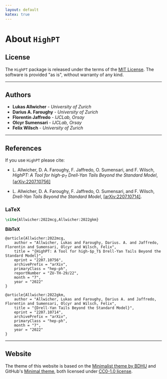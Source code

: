 ```yaml
---
layout: default
katex: true
---
```


# About `HighPT`

## License 

The `HighPT` package is released under the terms of the [MIT License](https://github.com/HighPT/HighPT/blob/master/LICENSE). The software is provided "as is", without warranty of any kind.

---

## Authors

* **Lukas Allwicher** - *University of Zurich*
* **Darius A. Faroughy** - *University of Zurich*
* **Florentin Jaffredo** - *IJCLab, Orsay*
* **Olcyr Sumensari** - *IJCLab, Orsay*
* **Felix Wilsch** - *University of Zurich*

---

## References

If you use `HighPT` please cite:

* L. Allwicher, D. A. Faroughy, F. Jaffredo, O. Sumensari, and F. Wilsch, *HighPT: A Tool for high-*$p_T$ *Drell-Yan Tails Beyond the Standard Model*, [\[arXiv:2207.10756\]](http://arxiv.org/abs/2207.10756)

* L. Allwicher, D. A. Faroughy, F. Jaffredo, O. Sumensari, and F. Wilsch, *Drell-Yan Tails Beyond the Standard Model*, [\[arXiv:2207.10714\]](http://arxiv.org/abs/2207.10714).

### LaTeX

```latex
\cite{Allwicher:2022mcg,Allwicher:2022gkm}
```
**BibTeX**
```
@article{Allwicher:2022mcg,
    author = "Allwicher, Lukas and Faroughy, Darius. A. and Jaffredo, Florentin and Sumensari, Olcyr and Wilsch, Felix",
    title = "{HighPT: A Tool for high-$p_T$ Drell-Yan Tails Beyond the Standard Model}",
    eprint = "2207.10756",
    archivePrefix = "arXiv",
    primaryClass = "hep-ph",
    reportNumber = "ZU-TH-29/22",
    month = "7",
    year = "2022"
}

@article{Allwicher:2022gkm,
    author = "Allwicher, Lukas and Faroughy, Darius A. and Jaffredo, Florentin and Sumensari, Olcyr and Wilsch, Felix",
    title = "{Drell-Yan Tails Beyond the Standard Model}",
    eprint = "2207.10714",
    archivePrefix = "arXiv",
    primaryClass = "hep-ph",
    month = "7",
    year = "2022"
}
```

---

## Website

The theme of this website is based on the [Minimalist theme by BDHU](https://github.com/BDHU/minimalist) and GitHub's [Minimal theme](https://github.com/pages-themes/minimal), both licensed under [CC0-1.0 license](https://creativecommons.org/publicdomain/zero/1.0/).
